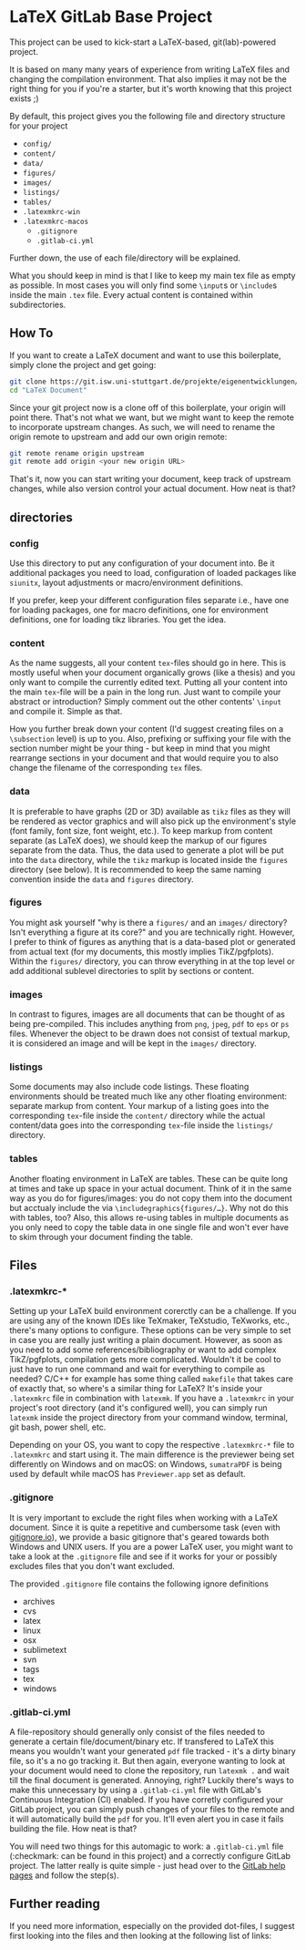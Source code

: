 # LaTeX GitLab Base Project

This project can be used to kick-start a LaTeX-based, git(lab)-powered project.

It is based on many many years of experience from writing LaTeX files and changing the compilation environment. That also implies it may not be the right thing for you if you're a starter, but it's worth knowing that this project exists ;)

By default, this project gives you the following file and directory structure for your project

* `config/`
* `content/`
* `data/`
* `figures/`
* `images/`
* `listings/`
* `tables/`
* `.latexmkrc-win`
* `.latexmkrc-macos`
  * `.gitignore`
  * `.gitlab-ci.yml`

Further down, the use of each file/directory will be explained.

What you should keep in mind is that I like to keep my main tex file as empty as possible. In most cases you will only find some `\input`s or `\include`s inside the main `.tex` file. Every actual content is contained within subdirectories.

## How To

If you want to create a LaTeX document and want to use this boilerplate, simply clone the project and get going:

```bash
git clone https://git.isw.uni-stuttgart.de/projekte/eigenentwicklungen/templates/latex-git-project.git "LaTeX Document"
cd "LaTeX Document"
```

Since your git project now is a clone off of this boilerplate, your origin will point there. That's not what we want, but we might want to keep the remote to incorporate upstream changes. As such, we will need to rename the origin remote to upstream and add our own origin remote:

```bash
git remote rename origin upstream
git remote add origin <your new origin URL>
```

That's it, now you can start writing your document, keep track of upstream changes, while also version control your actual document. How neat is that?

## directories

### config

Use this directory to put any configuration of your document into. Be it additional packages you need to load, configuration of loaded packages like `siunitx`, layout adjustments or macro/environment definitions.

If you prefer, keep your different configuration files separate i.e., have one for loading packages, one for macro definitions, one for environment definitions, one for loading tikz libraries. You get the idea.

### content

As the name suggests, all your content `tex`-files should go in here. This is mostly useful when your document organically grows (like a thesis) and you only want to compile the currently edited text. Putting all your content into the main `tex`-file will be a pain in the long run. Just want to compile your abstract or introduction? Simply comment out the other contents' `\input` and compile it. Simple as that.

How you further break down your content (I'd suggest creating files on a `\subsection` level) is up to you. Also, prefixing or suffixing your file with the section number might be your thing - but keep in mind that you might rearrange sections in your document and that would require you to also change the filename of the corresponding `tex` files.

### data

It is preferable to have graphs (2D or 3D) available as `tikz` files as they will be rendered as vector graphics and will also pick up the environment's style (font family, font size, font weight, etc.). To keep markup from content separate (as LaTeX does), we should keep the markup of our figures separate from the data. Thus, the data used to generate a plot will be put into the `data` directory, while the `tikz` markup is located inside the `figures` directory (see below). It is recommended to keep the same naming convention inside the `data` and `figures` directory.

### figures

You might ask yourself "why is there a `figures/` and an `images/` directory? Isn't everything a figure at its core?" and you are technically right. However, I prefer to think of figures as anything that is a data-based plot or generated from actual text (for my documents, this mostly implies TikZ/pgfplots). Within the `figures/` directory, you can throw everything in at the top level or add additional sublevel directories to split by sections or content.

### images

In contrast to figures, images are all documents that can be thought of as being pre-compiled. This includes anything from `png`, `jpeg`, `pdf` to `eps` or `ps` files. Whenever the object to be drawn does not consist of textual markup, it is considered an image and will be kept in the `images/` directory.

### listings

Some documents may also include code listings. These floating environments should be treated much like any other floating environment: separate markup from content. Your markup of a listing goes into the corresponding `tex`-file inside the `content/` directory while the actual content/data goes into the corresponding `tex`-file inside the `listings/` directory.

### tables

Another floating environment in LaTeX are tables. These can be quite long at times and take up space in your actual document. Think of it in the same way as you do for figures/images: you do not copy them into the document but acctualy include the via `\includegraphics{figures/…}`. Why not do this with tables, too? Also, this allows re-using tables in multiple documents as you only need to copy the table data in one single file and won't ever have to skim through your document finding the table.

## Files

### .latexmkrc-*

Setting up your LaTeX build environment corerctly can be a challenge. If you are using any of the known IDEs like TeXmaker, TeXstudio, TeXworks, etc., there's many options to configure. These options can be very simple to set in case you are really just writing a plain document. However, as soon as you need to add some references/bibliography or want to add complex TikZ/pgfplots, compilation gets more complicated. Wouldn't it be cool to just have to run one command and wait for everything to compile as needed? C/C++ for example has some thing called `makefile` that takes care of exactly that, so where's a similar thing for LaTeX? It's inside your `.latexmkrc` file in combination with `latexmk`. If you have a `.latexmkrc` in your project's root directory (and it's configured well), you can simply run `latexmk` inside the project directory from your command window, terminal, git bash, power shell, etc.

Depending on your OS, you want to copy the respective `.latexmkrc-*` file to `.latexmkrc` and start using it. The main difference is the previewer being set differently on Windows and on macOS: on Windows, `sumatraPDF` is being used by default while macOS has `Previewer.app` set as default.

### .gitignore

It is very important to exclude the right files when working with a LaTeX document. Since it is quite a repetitive and cumbersome task (even with [gitignore.io](gitignore.io)), we provide a basic gitignore that's geared towards both Windows and UNIX users. If you are a power LaTeX user, you might want to take a look at the `.gitignore` file and see if it works for your or possibly excludes files that you don't want excluded.

The provided `.gitignore` file contains the following ignore definitions

* archives
* cvs
* latex
* linux
* osx
* sublimetext
* svn
* tags
* tex
* windows

### .gitlab-ci.yml

A file-repository should generally only consist of the files needed to generate a certain file/document/binary etc. If transfered to LaTeX this means you wouldn't want your generated `pdf` file tracked - it's a dirty binary file, so it's a no go tracking it. But then again, everyone wanting to look at your document would need to clone the repository, run `latexmk .` and wait till the final document is generated. Annoying, right? Luckily there's ways to make this unnecessary by using a `.gitlab-ci.yml` file with GitLab's Continuous Integration (CI) enabled. If you have corretly configured your GitLab project, you can simply push changes of your files to the remote and it will automatically build the `pdf` for you. It'll even alert you in case it fails building the file. How neat is that?

You will need two things for this automagic to work: a `.gitlab-ci.yml` file (:checkmark: can be found in this project) and a correctly configure GitLab project. The latter really is quite simple - just head over to the [GitLab help pages](https://gitlab.com/help/ci/enable_or_disable_ci.md) and follow the step(s).

## Further reading

If you need more information, especially on the provided dot-files, I suggest first looking into the files and then looking at the following list of links: